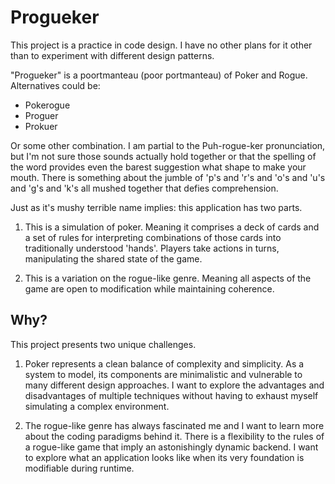 # Progueker

This project is a practice in code design. I have no other plans for it other than to experiment with different design 
patterns.

"Progueker" is a poortmanteau (poor portmanteau) of Poker and Rogue. Alternatives could be:

* Pokerogue
* Proguer
* Prokuer

Or some other combination. I am partial to the Puh-rogue-ker pronunciation, but I'm not sure those sounds actually hold
together or that the spelling of the word provides even the barest suggestion what shape to make your mouth. There is 
something about the jumble of 'p's and 'r's and 'o's and 'u's and 'g's and 'k's all mushed together that defies 
comprehension.

Just as it's mushy terrible name implies: this application has two parts.

1. This is a simulation of poker. Meaning it comprises a deck of cards and a set of rules for interpreting 
   combinations of those cards into traditionally understood 'hands'. Players take actions in turns, manipulating the shared state of the game.
   
2. This is a variation on the rogue-like genre. Meaning all aspects of the game are open to modification while maintaining coherence.

## Why?

This project presents two unique challenges.

1. Poker represents a clean balance of complexity and simplicity. As a system to model, its components are minimalistic and 
vulnerable to many different design approaches. I want to explore the advantages and disadvantages of multiple techniques 
without having to exhaust myself simulating a complex environment.
   
2. The rogue-like genre has always fascinated me and I want to learn more about the coding paradigms behind it. There is
a flexibility to the rules of a rogue-like game that imply an astonishingly dynamic backend. I want to explore what an 
   application looks like when its very foundation is modifiable during runtime.
